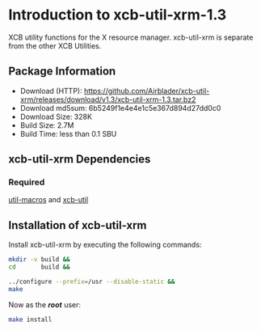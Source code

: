 # Introduction to xcb-util-xrm-1.3
XCB utility functions for the X resource manager. xcb-util-xrm is separate from
the other XCB Utilities.

## Package Information
- Download (HTTP): https://github.com/Airblader/xcb-util-xrm/releases/download/v1.3/xcb-util-xrm-1.3.tar.bz2
- Download md5sum: 6b5249f1e4e4e1c5e367d894d27dd0c0
- Download Size: 328K
- Build Size: 2.7M
- Build Time: less than 0.1 SBU

## xcb-util-xrm Dependencies
### Required
  [util-macros](https://www.linuxfromscratch.org/blfs/view/svn/x/util-macros.html) and
  [xcb-util](https://www.linuxfromscratch.org/blfs/view/svn/x/xcb-util.html)

## Installation of xcb-util-xrm
Install xcb-util-xrm by executing the following commands:
```Bash
mkdir -v build &&
cd       build &&

../configure --prefix=/usr --disable-static &&
make
```

Now as the ***root*** user:
```Bash
make install
```
